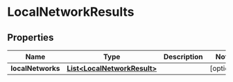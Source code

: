 

# LocalNetworkResults


## Properties

| Name | Type | Description | Notes |
|------------ | ------------- | ------------- | -------------|
|**localNetworks** | [**List&lt;LocalNetworkResult&gt;**](LocalNetworkResult.md) |  |  [optional] |



